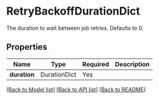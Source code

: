 # RetryBackoffDurationDict

The duration to wait between job retries. Defaults to 0.


## Properties
| Name | Type | Required | Description |
| ------------ | ------------- | ------------- | ------------- |
**duration** | DurationDict | Yes |  |


[[Back to Model list]](../../README.md#models-v2-link) [[Back to API list]](../../README.md#documentation-for-api-endpoints) [[Back to README]](../../README.md)

